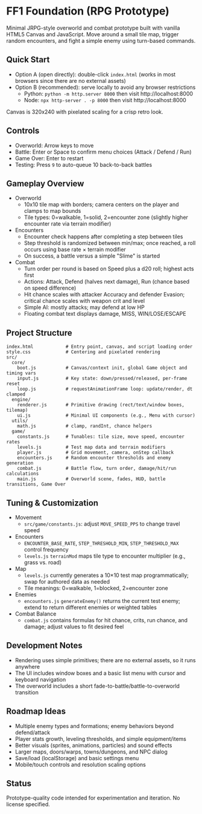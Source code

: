 # FF1 Foundation (RPG Prototype)

Minimal JRPG-style overworld and combat prototype built with vanilla HTML5 Canvas and JavaScript. Move around a small tile map, trigger random encounters, and fight a simple enemy using turn-based commands.

## Quick Start

- Option A (open directly): double-click `index.html` (works in most browsers since there are no external assets)
- Option B (recommended): serve locally to avoid any browser restrictions
  - Python: `python -m http.server 8000` then visit http://localhost:8000
  - Node: `npx http-server . -p 8000` then visit http://localhost:8000

Canvas is 320x240 with pixelated scaling for a crisp retro look.

## Controls

- Overworld: Arrow keys to move
- Battle: Enter or Space to confirm menu choices (Attack / Defend / Run)
- Game Over: Enter to restart
- Testing: Press `9` to auto-queue 10 back-to-back battles

## Gameplay Overview

- Overworld
  - 10x10 tile map with borders; camera centers on the player and clamps to map bounds
  - Tile types: 0=walkable, 1=solid, 2=encounter zone (slightly higher encounter rate via terrain modifier)
- Encounters
  - Encounter check happens after completing a step between tiles
  - Step threshold is randomized between min/max; once reached, a roll occurs using base rate × terrain modifier
  - On success, a battle versus a simple "Slime" is started
- Combat
  - Turn order per round is based on Speed plus a d20 roll; highest acts first
  - Actions: Attack, Defend (halves next damage), Run (chance based on speed difference)
  - Hit chance scales with attacker Accuracy and defender Evasion; critical chance scales with weapon crit and level
  - Simple AI: mostly attacks; may defend at low HP
  - Floating combat text displays damage, MISS, WIN/LOSE/ESCAPE

## Project Structure

```
index.html            # Entry point, canvas, and script loading order
style.css             # Centering and pixelated rendering
src/
  core/
    boot.js           # Canvas/context init, global Game object and timing vars
    input.js          # Key state: down/pressed/released, per-frame reset
    loop.js           # requestAnimationFrame loop: update/render, dt clamped
  engine/
    renderer.js       # Primitive drawing (rect/text/window boxes, tilemap)
    ui.js             # Minimal UI components (e.g., Menu with cursor)
  utils/
    math.js           # clamp, randInt, chance helpers
  game/
    constants.js      # Tunables: tile size, move speed, encounter rates
    levels.js         # Test map data and terrain modifiers
    player.js         # Grid movement, camera, onStep callback
    encounters.js     # Random encounter thresholds and enemy generation
    combat.js         # Battle flow, turn order, damage/hit/run calculations
    main.js           # Overworld scene, fades, HUD, battle transitions, Game Over
```

## Tuning & Customization

- Movement
  - `src/game/constants.js`: adjust `MOVE_SPEED_PPS` to change travel speed
- Encounters
  - `ENCOUNTER_BASE_RATE`, `STEP_THRESHOLD_MIN`, `STEP_THRESHOLD_MAX` control frequency
  - `levels.js` `terrainMod` maps tile type to encounter multiplier (e.g., grass vs. road)
- Map
  - `levels.js` currently generates a 10×10 test map programmatically; swap for authored data as needed
  - Tile meanings: 0=walkable, 1=blocked, 2=encounter zone
- Enemies
  - `encounters.js` `generateEnemy()` returns the current test enemy; extend to return different enemies or weighted tables
- Combat Balance
  - `combat.js` contains formulas for hit chance, crits, run chance, and damage; adjust values to fit desired feel

## Development Notes

- Rendering uses simple primitives; there are no external assets, so it runs anywhere
- The UI includes window boxes and a basic list menu with cursor and keyboard navigation
- The overworld includes a short fade-to-battle/battle-to-overworld transition

## Roadmap Ideas

- Multiple enemy types and formations; enemy behaviors beyond defend/attack
- Player stats growth, leveling thresholds, and simple equipment/items
- Better visuals (sprites, animations, particles) and sound effects
- Larger maps, doors/warps, towns/dungeons, and NPC dialog
- Save/load (localStorage) and basic settings menu
- Mobile/touch controls and resolution scaling options

## Status

Prototype-quality code intended for experimentation and iteration. No license specified.
